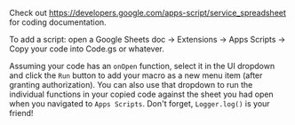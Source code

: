 
Check out https://developers.google.com/apps-script/service_spreadsheet for coding documentation.

To add a script: open a Google Sheets doc -> Extensions -> Apps Scripts -> Copy your code into Code.gs or whatever.

Assuming your code has an `onOpen` function, select it in the UI dropdown and click the `Run` button to add your macro as a new menu item (after granting authorization). You can also use that dropdown to run the individual functions in your copied code against the sheet you had open when you navigated to `Apps Scripts`. Don't forget, `Logger.log()` is your friend!
